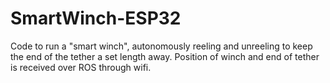# SmartWinch-ESP32
Code to run a "smart winch", autonomously reeling and unreeling to keep the end of the tether a set length away. Position of winch and end of tether is received over ROS through wifi.
